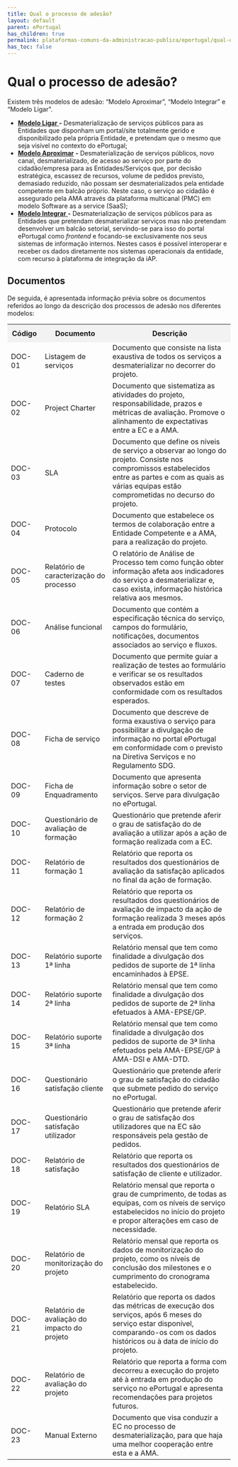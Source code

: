 ```yaml
---
title: Qual o processo de adesão?
layout: default
parent: ePortugal
has_children: true
permalink: plataformas-comuns-da-administracao-publica/eportugal/qual-o-processo-de-adesao
has_toc: false
---
```


# Qual o processo de adesão?

Existem três modelos de adesão: “Modelo Aproximar”, “Modelo Integrar” e “Modelo Ligar".

* [**Modelo Ligar** ](modelo-ligar.md)**-** Desmaterialização de serviços públicos para as Entidades que disponham um portal/site totalmente gerido e disponibilizado pela própria Entidade, e pretendam que o mesmo que seja visível no contexto do ePortugal;
* [**Modelo Aproximar**](modelo-aproximar.md) **-** Desmaterialização de serviços públicos, novo canal, desmaterializado, de acesso ao serviço por parte do cidadão/empresa para as Entidades/Serviços que, por decisão estratégica, escassez de recursos, volume de pedidos previsto, demasiado reduzido, não possam ser desmaterializados pela entidade competente em balcão próprio. Neste caso, o serviço ao cidadão é assegurado pela AMA através da plataforma multicanal (PMC) em modelo Software as a service (SaaS);
* [**Modelo Integrar** ](./#modelo-integrar)**-** Desmaterialização de serviços públicos para as Entidades que pretendam desmaterializar serviços mas não pretendam desenvolver um balcão setorial, servindo-se para isso do portal ePortugal como _frontend_ e focando-se exclusivamente nos seus sistemas de informação internos. Nestes casos é possível interoperar e receber os dados diretamente nos sistemas operacionais da entidade, com recurso à plataforma de integração da iAP.

## Documentos

De seguida, é apresentada informação prévia sobre os documentos referidos ao longo da descrição dos processos de adesão nos diferentes modelos:

<table>
  <tr>
    <th style="background-color: #f2f2f2; padding: 10px;">Código</th>
    <th style="background-color: #f2f2f2; padding: 10px;">Documento</th>
    <th style="background-color: #f2f2f2; padding: 10px;">Descrição</th>
  </tr>
  <tr>
    <td>DOC-01</td>
    <td>Listagem de serviços</td>
    <td>Documento que consiste na lista exaustiva de todos os serviços a desmaterializar no decorrer do projeto.</td>
  </tr>
  <tr>
    <td>DOC-02</td>
    <td>Project Charter</td>
    <td>Documento que sistematiza as atividades do projeto, responsabilidade, prazos e métricas de avaliação. Promove o alinhamento de expectativas entre a EC e a AMA.</td>
  </tr>
  <tr>
    <td>DOC-03</td>
    <td>SLA</td>
    <td>Documento que define os níveis de serviço a observar ao longo do projeto. Consiste nos compromissos estabelecidos entre as partes e com as quais as várias equipas estão comprometidas no decurso do projeto.</td>
  </tr>
  <tr>
    <td>DOC-04</td>
    <td>Protocolo</td>
    <td>Documento que estabelece os termos de colaboração entre a Entidade Competente e a AMA, para a realização do projeto.</td>
  </tr>
  <tr>
    <td>DOC-05</td>
    <td>Relatório de caracterização do processo</td>
    <td>O relatório de Análise de Processo tem como função obter informação afeta aos indicadores do serviço a desmaterializar e, caso exista, informação histórica relativa aos mesmos.</td>
  </tr>
  <tr>
    <td>DOC-06</td>
    <td>Análise funcional</td>
    <td>Documento que contém a especificação técnica do serviço, campos do formulário, notificações, documentos associados ao serviço e fluxos.</td>
  </tr>
  <tr>
    <td>DOC-07</td>
    <td>Caderno de testes</td>
    <td>Documento que permite guiar a realização de testes ao formulário e verificar se os resultados observados estão em conformidade com os resultados esperados.</td>
  </tr>
  <tr>
    <td>DOC-08</td>
    <td>Ficha de serviço</td>
    <td>Documento que descreve de forma exaustiva o serviço para possibilitar a divulgação de informação no portal ePortugal em conformidade com o previsto na Diretiva Serviços e no Regulamento SDG.</td>
  </tr>
  <tr>
    <td>DOC-09</td>
    <td>Ficha de Enquadramento</td>
    <td>Documento que apresenta informação sobre o setor de serviços. Serve para divulgação no ePortugal.</td>
  </tr>
  <tr>
    <td>DOC-10</td>
    <td>Questionário de avaliação de formação</td>
    <td>Questionário que pretende aferir o grau de satisfação do de avaliação a utilizar após a ação de formação realizada com a EC.</td>
  </tr>
  <tr>
    <td>DOC-11</td>
    <td>Relatório de formação 1</td>
    <td>Relatório que reporta os resultados dos questionários de avaliação da satisfação aplicados no final da ação de formação.</td>
  </tr>
  <tr>
    <td>DOC-12</td>
    <td>Relatório de formação 2</td>
    <td>Relatório que reporta os resultados dos questionários de avaliação de impacto da ação de formação realizada 3 meses após a entrada em produção dos serviços.</td>
  </tr>
  <tr>
    <td>DOC-13</td>
    <td>Relatório suporte 1ª linha</td>
    <td>Relatório mensal que tem como finalidade a divulgação dos pedidos de suporte de 1ª linha encaminhados à EPSE.</td>
  </tr>
  <tr>
    <td>DOC-14</td>
    <td>Relatório suporte 2ª linha</td>
    <td>Relatório mensal que tem como finalidade a divulgação dos pedidos de suporte de 2ª linha efetuados à AMA-EPSE/GP.</td>
  </tr>
  <tr>
    <td>DOC-15</td>
    <td>Relatório suporte 3ª linha</td>
    <td>Relatório mensal que tem como finalidade a divulgação dos pedidos de suporte de 3ª linha efetuados pela AMA-EPSE/GP à AMA-DSI e AMA-DTD.</td>
  </tr>
  <tr>
    <td>DOC-16</td>
    <td>Questionário satisfação cliente</td>
    <td>Questionário que pretende aferir o grau de satisfação do cidadão que submete pedido do serviço no ePortugal.</td>
  </tr>
  <tr>
    <td>DOC-17</td>
    <td>Questionário satisfação utilizador</td>
    <td>Questionário que pretende aferir o grau de satisfação dos utilizadores que na EC são responsáveis pela gestão de pedidos.</td>
  </tr>
  <tr>
    <td>DOC-18</td>
    <td>Relatório de satisfação</td>
    <td>Relatório que reporta os resultados dos questionários de satisfação de cliente e utilizador.</td>
  </tr>
  <tr>
    <td>DOC-19</td>
    <td>Relatório SLA</td>
    <td>Relatório mensal que reporta o grau de cumprimento, de todas as equipas, com os níveis de serviço estabelecidos no início do projeto e propor alterações em caso de necessidade.</td>
  </tr>
  <tr>
    <td>DOC-20</td>
    <td>Relatório de monitorização do projeto</td>
    <td>Relatório mensal que reporta os dados de monitorização do projeto, como os níveis de conclusão dos milestones e o cumprimento do cronograma estabelecido.</td>
  </tr>
  <tr>
    <td>DOC-21</td>
    <td>Relatório de avaliação do impacto do projeto</td>
    <td>Relatório que reporta os dados das métricas de execução dos serviços, após 6 meses do serviço estar disponível, comparando-os com os dados históricos ou à data de início do projeto.</td>
  </tr>
  <tr>
    <td>DOC-22</td>
    <td>Relatório de avaliação do projeto</td>
    <td>Relatório que reporta a forma com decorreu a execução do projeto até à entrada em produção do serviço no ePortugal e apresenta recomendações para projetos futuros.</td>
  </tr>
  <tr>
    <td>DOC-23</td>
    <td>Manual Externo</td>
    <td>Documento que visa conduzir a EC no processo de desmaterialização, para que haja uma melhor cooperação entre esta e a AMA.</td>
  </tr>
</table>